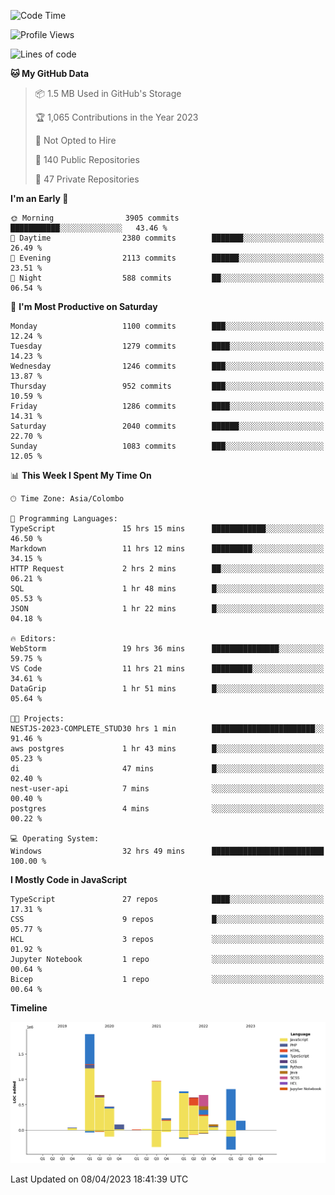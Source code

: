 
<!--START_SECTION:waka-->
![Code Time](http://img.shields.io/badge/Code%20Time-1%2C060%20hrs%2056%20mins-blue)

![Profile Views](http://img.shields.io/badge/Profile%20Views-0-blue)

![Lines of code](https://img.shields.io/badge/From%20Hello%20World%20I%27ve%20Written-7.6%20million%20lines%20of%20code-blue)

**🐱 My GitHub Data** 

> 📦 1.5 MB Used in GitHub's Storage 
 > 
> 🏆 1,065 Contributions in the Year 2023
 > 
> 🚫 Not Opted to Hire
 > 
> 📜 140 Public Repositories 
 > 
> 🔑 47 Private Repositories 
 > 
**I'm an Early 🐤** 

```text
🌞 Morning                3905 commits        ███████████░░░░░░░░░░░░░░   43.46 % 
🌆 Daytime                2380 commits        ███████░░░░░░░░░░░░░░░░░░   26.49 % 
🌃 Evening                2113 commits        ██████░░░░░░░░░░░░░░░░░░░   23.51 % 
🌙 Night                  588 commits         ██░░░░░░░░░░░░░░░░░░░░░░░   06.54 % 
```
📅 **I'm Most Productive on Saturday** 

```text
Monday                   1100 commits        ███░░░░░░░░░░░░░░░░░░░░░░   12.24 % 
Tuesday                  1279 commits        ████░░░░░░░░░░░░░░░░░░░░░   14.23 % 
Wednesday                1246 commits        ███░░░░░░░░░░░░░░░░░░░░░░   13.87 % 
Thursday                 952 commits         ███░░░░░░░░░░░░░░░░░░░░░░   10.59 % 
Friday                   1286 commits        ████░░░░░░░░░░░░░░░░░░░░░   14.31 % 
Saturday                 2040 commits        ██████░░░░░░░░░░░░░░░░░░░   22.70 % 
Sunday                   1083 commits        ███░░░░░░░░░░░░░░░░░░░░░░   12.05 % 
```


📊 **This Week I Spent My Time On** 

```text
🕑︎ Time Zone: Asia/Colombo

💬 Programming Languages: 
TypeScript               15 hrs 15 mins      ████████████░░░░░░░░░░░░░   46.50 % 
Markdown                 11 hrs 12 mins      █████████░░░░░░░░░░░░░░░░   34.15 % 
HTTP Request             2 hrs 2 mins        ██░░░░░░░░░░░░░░░░░░░░░░░   06.21 % 
SQL                      1 hr 48 mins        █░░░░░░░░░░░░░░░░░░░░░░░░   05.53 % 
JSON                     1 hr 22 mins        █░░░░░░░░░░░░░░░░░░░░░░░░   04.18 % 

🔥 Editors: 
WebStorm                 19 hrs 36 mins      ███████████████░░░░░░░░░░   59.75 % 
VS Code                  11 hrs 21 mins      █████████░░░░░░░░░░░░░░░░   34.61 % 
DataGrip                 1 hr 51 mins        █░░░░░░░░░░░░░░░░░░░░░░░░   05.64 % 

🐱‍💻 Projects: 
NESTJS-2023-COMPLETE_STUD30 hrs 1 min        ███████████████████████░░   91.46 % 
aws postgres             1 hr 43 mins        █░░░░░░░░░░░░░░░░░░░░░░░░   05.23 % 
di                       47 mins             █░░░░░░░░░░░░░░░░░░░░░░░░   02.40 % 
nest-user-api            7 mins              ░░░░░░░░░░░░░░░░░░░░░░░░░   00.40 % 
postgres                 4 mins              ░░░░░░░░░░░░░░░░░░░░░░░░░   00.22 % 

💻 Operating System: 
Windows                  32 hrs 49 mins      █████████████████████████   100.00 % 
```

**I Mostly Code in JavaScript** 

```text
TypeScript               27 repos            ████░░░░░░░░░░░░░░░░░░░░░   17.31 % 
CSS                      9 repos             █░░░░░░░░░░░░░░░░░░░░░░░░   05.77 % 
HCL                      3 repos             ░░░░░░░░░░░░░░░░░░░░░░░░░   01.92 % 
Jupyter Notebook         1 repo              ░░░░░░░░░░░░░░░░░░░░░░░░░   00.64 % 
Bicep                    1 repo              ░░░░░░░░░░░░░░░░░░░░░░░░░   00.64 % 
```



**Timeline**

![Lines of Code chart](https://raw.githubusercontent.com/ccweerasinghe1994/ccweerasinghe1994/master/assets/bar_graph.png)


 Last Updated on 08/04/2023 18:41:39 UTC
<!--END_SECTION:waka-->
